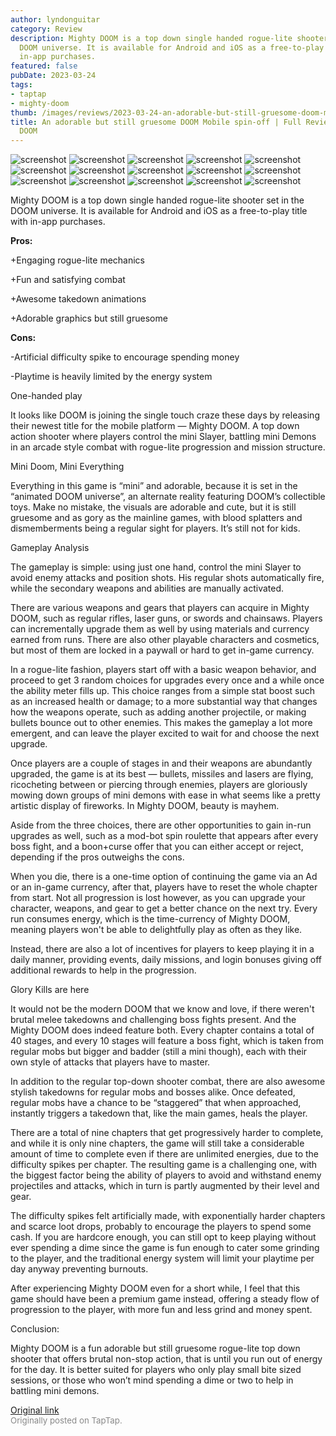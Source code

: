 ```yaml
---
author: lyndonguitar
category: Review
description: Mighty DOOM is a top down single handed rogue-lite shooter set in the
  DOOM universe. It is available for Android and iOS as a free-to-play title with
  in-app purchases.
featured: false
pubDate: 2023-03-24
tags:
- taptap
- mighty-doom
thumb: /images/reviews/2023-03-24-an-adorable-but-still-gruesome-doom-mobile-spin-off--full-review---mighty-doom-0.avif
title: An adorable but still gruesome DOOM Mobile spin-off | Full Review - Mighty
  DOOM
---
```


<div class="gallery">
  <img src="/images/reviews/2023-03-24-an-adorable-but-still-gruesome-doom-mobile-spin-off--full-review---mighty-doom-0.avif" alt="screenshot" />
  <img src="/images/reviews/2023-03-24-an-adorable-but-still-gruesome-doom-mobile-spin-off--full-review---mighty-doom-1.avif" alt="screenshot" />
  <img src="/images/reviews/2023-03-24-an-adorable-but-still-gruesome-doom-mobile-spin-off--full-review---mighty-doom-2.avif" alt="screenshot" />
  <img src="/images/reviews/2023-03-24-an-adorable-but-still-gruesome-doom-mobile-spin-off--full-review---mighty-doom-3.avif" alt="screenshot" />
  <img src="/images/reviews/2023-03-24-an-adorable-but-still-gruesome-doom-mobile-spin-off--full-review---mighty-doom-4.avif" alt="screenshot" />
  <img src="/images/reviews/2023-03-24-an-adorable-but-still-gruesome-doom-mobile-spin-off--full-review---mighty-doom-5.avif" alt="screenshot" />
  <img src="/images/reviews/2023-03-24-an-adorable-but-still-gruesome-doom-mobile-spin-off--full-review---mighty-doom-6.avif" alt="screenshot" />
  <img src="/images/reviews/2023-03-24-an-adorable-but-still-gruesome-doom-mobile-spin-off--full-review---mighty-doom-7.avif" alt="screenshot" />
  <img src="/images/reviews/2023-03-24-an-adorable-but-still-gruesome-doom-mobile-spin-off--full-review---mighty-doom-8.avif" alt="screenshot" />
  <img src="/images/reviews/2023-03-24-an-adorable-but-still-gruesome-doom-mobile-spin-off--full-review---mighty-doom-9.avif" alt="screenshot" />
  <img src="/images/reviews/2023-03-24-an-adorable-but-still-gruesome-doom-mobile-spin-off--full-review---mighty-doom-10.avif" alt="screenshot" />
  <img src="/images/reviews/2023-03-24-an-adorable-but-still-gruesome-doom-mobile-spin-off--full-review---mighty-doom-11.avif" alt="screenshot" />
  <img src="/images/reviews/2023-03-24-an-adorable-but-still-gruesome-doom-mobile-spin-off--full-review---mighty-doom-12.avif" alt="screenshot" />
  <img src="/images/reviews/2023-03-24-an-adorable-but-still-gruesome-doom-mobile-spin-off--full-review---mighty-doom-13.avif" alt="screenshot" />
  <img src="/images/reviews/2023-03-24-an-adorable-but-still-gruesome-doom-mobile-spin-off--full-review---mighty-doom-14.avif" alt="screenshot" />
</div>

Mighty DOOM is a top down single handed rogue-lite shooter set in the DOOM universe. It is available for Android and iOS as a free-to-play title with in-app purchases.


**Pros:**


+Engaging rogue-lite mechanics

+Fun and satisfying combat

+Awesome takedown animations

+Adorable graphics but still gruesome


**Cons:**


-Artificial difficulty spike to encourage spending money

-Playtime is heavily limited by the energy system

One-handed play

It looks like DOOM is joining the single touch craze these days by releasing their newest title for the mobile platform — Mighty DOOM. A top down action shooter where players control the mini Slayer, battling mini Demons in an arcade style combat with rogue-lite progression and mission structure.

Mini Doom, Mini Everything

Everything in this game is “mini” and adorable, because it is set in the “animated DOOM universe”, an alternate reality featuring DOOM’s collectible toys. Make no mistake, the visuals are adorable and cute, but it is still gruesome and as gory as the mainline games, with blood splatters and dismemberments being a regular sight for players. It’s still not for kids.

Gameplay Analysis

The gameplay is simple: using just one hand, control the mini Slayer to avoid enemy attacks and position shots. His regular shots automatically fire, while the secondary weapons and abilities are manually activated.

There are various weapons and gears that players can acquire in Mighty DOOM, such as regular rifles, laser guns, or swords and chainsaws. Players can incrementally upgrade them as well by using materials and currency earned from runs. There are also other playable characters and cosmetics, but most of them are locked in a paywall or hard to get in-game currency.

In a rogue-lite fashion, players start off with a basic weapon behavior, and proceed to get 3 random choices for upgrades every once and a while once the ability meter fills up. This choice ranges from a simple stat boost such as an increased health or damage; to a more substantial way that changes how the weapons operate, such as adding another projectile, or making bullets bounce out to other enemies. This makes the gameplay a lot more emergent, and can leave the player excited to wait for and choose the next upgrade.

Once players are a couple of stages in and their weapons are abundantly upgraded, the game is at its best — bullets, missiles and lasers are flying, ricocheting between or piercing through enemies, players are gloriously mowing down groups of mini demons with ease in what seems like a pretty artistic display of fireworks. In Mighty DOOM, beauty is mayhem.

Aside from the three choices, there are other opportunities to gain in-run upgrades as well, such as a mod-bot spin roulette that appears after every boss fight, and a boon+curse offer that you can either accept or reject, depending if the pros outweighs the cons.

When you die, there is a one-time option of continuing the game via an Ad or an in-game currency, after that, players have to reset the whole chapter from start. Not all progression is lost however, as you can upgrade your character, weapons, and gear to get a better chance on the next try. Every run consumes energy, which is the time-currency of Mighty DOOM, meaning players won't be able to delightfully play as often as they like.

Instead, there are also a lot of incentives for players to keep playing it in a daily manner, providing events, daily missions, and login bonuses giving off additional rewards to help in the progression.

Glory Kills are here

It would not be the modern DOOM that we know and love, if there weren't brutal melee takedowns and challenging boss fights present. And the Mighty DOOM does indeed feature both. Every chapter contains a total of 40 stages, and every 10 stages will feature a boss fight, which is taken from regular mobs but bigger and badder (still a mini though), each with their own style of attacks that players have to master.

In addition to the regular top-down shooter combat, there are also awesome stylish takedowns for regular mobs and bosses alike. Once defeated, regular mobs have a chance to be “staggered” that when approached, instantly triggers a takedown that, like the main games, heals the player.

There are a total of nine chapters that get progressively harder to complete, and while it is only nine chapters, the game will still take a considerable amount of time to complete even if there are unlimited energies, due to the difficulty spikes per chapter. The resulting game is a challenging one, with the biggest factor being the ability of players to avoid and withstand enemy projectiles and attacks, which in turn is partly augmented by their level and gear.

The difficulty spikes felt artificially made, with exponentially harder chapters and scarce loot drops, probably to encourage the players to spend some cash. If you are hardcore enough, you can still opt to keep playing without ever spending a dime since the game is fun enough to cater some grinding to the player, and the traditional energy system will limit your playtime per day anyway preventing burnouts.

After experiencing Mighty DOOM even for a short while, I feel that this game should have been a premium game instead, offering a steady flow of progression to the player, with more fun and less grind and money spent.

Conclusion:

Mighty DOOM is a fun adorable but still gruesome rogue-lite top down shooter that offers brutal non-stop action, that is until you run out of energy for the day. It is better suited for players who only play small bite sized sessions, or those who won’t mind spending a dime or two to help in battling mini demons.

[Original link](https://www.taptap.io/post/4881081)<br><span style="font-size: 0.95em; color: #888;">Originally posted on TapTap.</span>